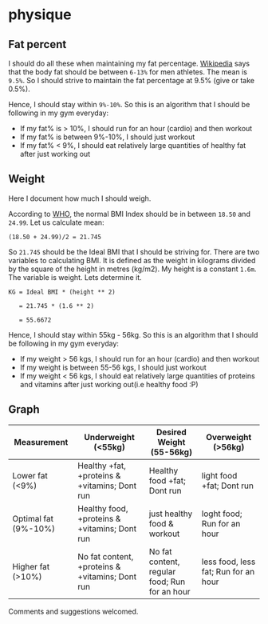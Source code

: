 # physique

## Fat percent

I should do all these when maintaining my fat percentage. [Wikipedia](https://en.wikipedia.org/wiki/Body_fat_percentage) says that the body fat should be between `6-13%` for men athletes. The mean is `9.5%`. So I should strive to maintain the fat percentage at 9.5% (give or take 0.5%).


Hence, I should stay within `9%-10%`. So this is an algorithm that I should be following in my gym everyday:

* If my fat% is > 10%, I should run for an hour (cardio) and then workout
* If my fat% is between 9%-10%, I should just workout
* If my fat% < 9%, I should eat relatively large quantities of healthy fat after just working out



## Weight

Here I document how much I should weigh.

According to [WHO](http://apps.who.int/bmi/index.jsp?introPage=intro_3.html), the normal BMI Index should be in between `18.50` and `24.99`. Let us calculate mean:

```
(18.50 + 24.99)/2 = 21.745
```

So `21.745` should be the Ideal BMI that I should be striving for. There are two variables to calculating BMI. It is defined as the weight in kilograms divided by the square of the height in metres (kg/m2). My height is a constant `1.6m`. The variable is weight. Lets determine it.


```
KG = Ideal BMI * (height ** 2)

   = 21.745 * (1.6 ** 2)

   = 55.6672
```

Hence, I should stay within 55kg - 56kg. So this is an algorithm that I should be following in my gym everyday:

* If my weight > 56 kgs, I should run for an hour (cardio) and then workout
* If my weight is between 55-56 kgs, I should just workout
* If my weight < 56 kgs, I should eat relatively large quantities of proteins and vitamins  after just working out(i.e healthy food :P)

## Graph

| Measurement | Underweight (<55kg) | Desired Weight (55-56kg) | Overweight (>56kg) |
|  --- | --- | --- |--- |
| Lower fat (<9%) | Healthy +fat, +proteins & +vitamins; Dont run | Healthy food +fat; Dont run | light food +fat; Dont run |
| Optimal fat (9%-10%) | Healthy food, +proteins & +vitamins; Dont run | just healthy food & workout | loght food; Run for an hour |
| Higher fat (>10%) | No fat content, +proteins & +vitamins; Dont run | No fat content, regular food; Run for an hour | less food, less fat; Run for an hour |


Comments and suggestions welcomed.
